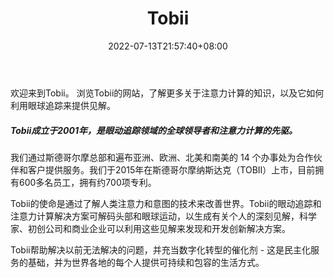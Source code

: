 ﻿---
weight: 
title: "Tobii"
description: "Welcome to Tobii. Browse our website to learn more about attention computing and how it leverages eye tracking to deliver insights."
date: 2022-07-13T21:57:40+08:00
lastmod: 2022-07-13T16:45:40+08:00
draft: false
authors: ["MineW"]
featuredImage: "315.png"
link: "https://www.tobii.com/"
tags: ["Tobii","人机交互"]
categories: ["navigation"]
navigation: ["人机交互"]
lightgallery: true
toc: true
pinned: false
recommend: false
recommend1: false
---
欢迎来到Tobii。 浏览Tobii的网站，了解更多关于注意力计算的知识，以及它如何利用眼球追踪来提供见解。

##### Tobii成立于2001年，是眼动追踪领域的全球领导者和注意力计算的先驱。

我们通过斯德哥尔摩总部和遍布亚洲、欧洲、北美和南美的 14 个办事处为合作伙伴和客户提供服务。我们于2015年在斯德哥尔摩纳斯达克（TOBII）上市，目前拥有600多名员工，拥有约700项专利。

Tobii的使命是通过了解人类注意力和意图的技术来改善世界。Tobii的眼动追踪和注意力计算解决方案可解码头部和眼球运动，以生成有关个人的深刻见解，科学家、初创公司和商业企业可以利用这些见解来发现和开发创新解决方案。

Tobii帮助解决以前无法解决的问题，并充当数字化转型的催化剂 - 这是民主化服务的基础，并为世界各地的每个人提供可持续和包容的生活方式。